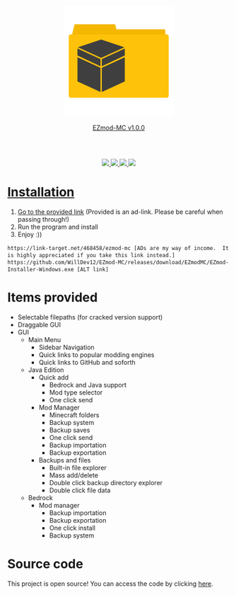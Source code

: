 <p align="center">
   <a href="https://github.com/WillDev12/EZmod-MC">
   <img src="https://github.com/WillDev12/EZmod-MC/blob/main/Minecraft-Folder-icon.png" width="250" height="250"/>
</p>

<p align="center">
EZmod-MC v1.0.0
</p><br><br>

<p align="center">
   <a href="https://github.com/WillDev12">
      <img src="https://img.shields.io/github/followers/WillDev12?color=success&label=willdev12&logo=github&style=for-the-badge">
   <a href="https://github.com/WillDev12/EZmod-MC">
      <img src="https://img.shields.io/github/watchers/WillDev12/EZmod-MC?logo=git&style=for-the-badge">
   <a href="https://github.com/WillDev12/EZmod-MC/network/members">
      <img src="https://img.shields.io/github/forks/WillDev12/EZmod-MC?color=green&logo=git&style=for-the-badge">
   <a href="https://github.com/WillDev12/EZmod-MC/stargazers">
      <img src="https://img.shields.io/github/stars/WillDev12/EZmod-MC?color=yellow&logo=git&style=for-the-badge">
</p>

# Installation

1. Go to the provided [link](https://link-target.net/468458/ezmod-mc) (Provided is an ad-link.  Please be careful when passing through!)
2. Run the program and install
3. Enjoy :))
```
https://link-target.net/468458/ezmod-mc [ADs are my way of income.  It is highly appreciated if you take this link instead.]
https://github.com/WillDev12/EZmod-MC/releases/download/EZmodMC/EZmod-Installer-Windows.exe [ALT link]
```

# Items provided

*  Selectable filepaths (for cracked version support)
*  Draggable GUI
*  GUI
    *  Main Menu
        *  Sidebar Navigation
        *  Quick links to popular modding engines
        *  Quick links to GitHub and soforth
    *  Java Edition
        *  Quick add
            *  Bedrock and Java support
            *  Mod type selector
            *  One click send
        *  Mod Manager
            *  Minecraft folders
            *  Backup system
            *  Backup saves
            *  One click send
            *  Backup importation
            *  Backup exportation
        *  Backups and files
            *  Built-in file explorer
            *  Mass add/delete
            *  Double click backup directory explorer
            *  Double click file data
    *  Bedrock
        *  Mod manager
            *  Backup importation
            *  Backup exportation
            *  One click install
            *  Backup system
            
# Source code

This project is open source!  You can access the code by clicking [here](https://github.com/WillDev12/EZmod-MC/archive/refs/tags/EZmodMC.zip).
